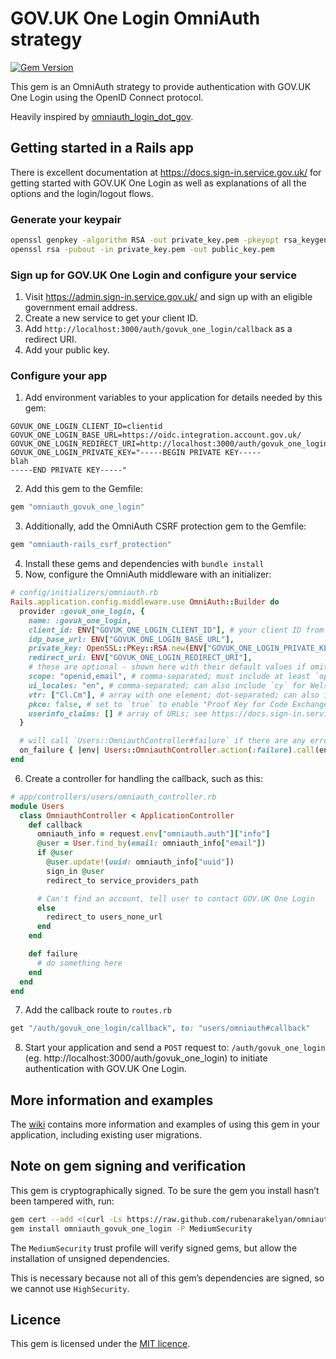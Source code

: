 # GOV.UK One Login OmniAuth strategy

[![Gem Version](https://badge.fury.io/rb/omniauth_govuk_one_login.svg?icon=si%3Arubygems)](https://badge.fury.io/rb/omniauth_govuk_one_login)

This gem is an OmniAuth strategy to provide authentication with GOV.UK One Login using the OpenID Connect protocol.

Heavily inspired by [omniauth_login_dot_gov](https://github.com/18F/omniauth_login_dot_gov).

## Getting started in a Rails app

There is excellent documentation at <https://docs.sign-in.service.gov.uk/> for getting started with GOV.UK One Login as
well as explanations of all the options and the login/logout flows.

### Generate your keypair

```bash
openssl genpkey -algorithm RSA -out private_key.pem -pkeyopt rsa_keygen_bits:2048
openssl rsa -pubout -in private_key.pem -out public_key.pem
```

### Sign up for GOV.UK One Login and configure your service

1. Visit <https://admin.sign-in.service.gov.uk/> and sign up with an eligible government email address.
2. Create a new service to get your client ID.
3. Add `http://localhost:3000/auth/govuk_one_login/callback` as a redirect URI.
4. Add your public key.

### Configure your app

1. Add environment variables to your application for details needed by this gem:
  ```
  GOVUK_ONE_LOGIN_CLIENT_ID=clientid
  GOVUK_ONE_LOGIN_BASE_URL=https://oidc.integration.account.gov.uk/
  GOVUK_ONE_LOGIN_REDIRECT_URI=http://localhost:3000/auth/govuk_one_login/callback
  GOVUK_ONE_LOGIN_PRIVATE_KEY="-----BEGIN PRIVATE KEY-----
  blah
  -----END PRIVATE KEY-----"
  ```
2. Add this gem to the Gemfile:
  ```ruby
  gem "omniauth_govuk_one_login"
  ```
3. Additionally, add the OmniAuth CSRF protection gem to the Gemfile:
  ```ruby
  gem "omniauth-rails_csrf_protection"
  ```
4. Install these gems and dependencies with `bundle install`
5. Now, configure the OmniAuth middleware with an initializer:
  ```ruby
  # config/initializers/omniauth.rb
  Rails.application.config.middleware.use OmniAuth::Builder do
    provider :govuk_one_login, {
      name: :govuk_one_login,
      client_id: ENV["GOVUK_ONE_LOGIN_CLIENT_ID"], # your client ID from the GOV.UK One Login admin tool
      idp_base_url: ENV["GOVUK_ONE_LOGIN_BASE_URL"],
      private_key: OpenSSL::PKey::RSA.new(ENV["GOVUK_ONE_LOGIN_PRIVATE_KEY"]), # the private key you generated above in PEM format
      redirect_uri: ENV["GOVUK_ONE_LOGIN_REDIRECT_URI"],
      # these are optional - shown here with their default values if omitted
      scope: "openid,email", # comma-separated; must include at least `openid` and `email`
      ui_locales: "en", # comma-separated; can also include `cy` for Welsh UI
      vtr: ["Cl.Cm"], # array with one element; dot-separated; can also include identity vectors such as `P2` (eg. `Cl.Cm.P2`)
      pkce: false, # set to `true` to enable "Proof Key for Code Exchange"
      userinfo_claims: [] # array of URLs; see https://docs.sign-in.service.gov.uk/integrate-with-integration-environment/authenticate-your-user/#create-a-url-encoded-json-object-for-lt-claims-request-gt
    }

    # will call `Users::OmniauthController#failure` if there are any errors during the login process
    on_failure { |env| Users::OmniauthController.action(:failure).call(env) }
  end
  ```
6. Create a controller for handling the callback, such as this:
  ```ruby
  # app/controllers/users/omniauth_controller.rb
  module Users
    class OmniauthController < ApplicationController
      def callback
        omniauth_info = request.env["omniauth.auth"]["info"]
        @user = User.find_by(email: omniauth_info["email"])
        if @user
          @user.update!(uuid: omniauth_info["uuid"])
          sign_in @user
          redirect_to service_providers_path

        # Can't find an account, tell user to contact GOV.UK One Login
        else
          redirect_to users_none_url
        end
      end

      def failure
        # do something here
      end
    end
  end
  ```
7. Add the callback route to `routes.rb`
  ```ruby
  get "/auth/govuk_one_login/callback", to: "users/omniauth#callback"
  ```
8. Start your application and send a `POST` request to: `/auth/govuk_one_login` (eg. http://localhost:3000/auth/govuk_one_login) to initiate authentication with GOV.UK One Login.

## More information and examples

The [wiki](https://github.com/rubenarakelyan/omniauth-govuk-one-login/wiki) contains more information and examples of using this gem in your application, including existing user migrations.

## Note on gem signing and verification

This gem is cryptographically signed. To be sure the gem you install hasn’t been tampered with, run:
```bash
gem cert --add <(curl -Ls https://raw.github.com/rubenarakelyan/omniauth-govuk-one-login/main/certs/rubena.pem)
gem install omniauth_govuk_one_login -P MediumSecurity
```

The `MediumSecurity` trust profile will verify signed gems, but allow the installation of unsigned dependencies.

This is necessary because not all of this gem’s dependencies are signed, so we cannot use `HighSecurity`.

## Licence

This gem is licensed under the [MIT licence](LICENSE).
